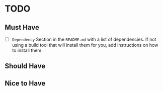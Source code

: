 # TODO

## Must Have

- [ ] `Dependency` Section in the `README.md` with a list of dependencies. If not using a build tool that will install them for you, 
add instructions on how to install them.

## Should Have

## Nice to Have
